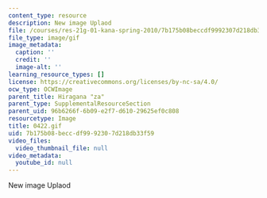 ```yaml
---
content_type: resource
description: New image Uplaod
file: /courses/res-21g-01-kana-spring-2010/7b175b08beccdf9992307d218db33f59_0422.gif
file_type: image/gif
image_metadata:
  caption: ''
  credit: ''
  image-alt: ''
learning_resource_types: []
license: https://creativecommons.org/licenses/by-nc-sa/4.0/
ocw_type: OCWImage
parent_title: Hiragana "za"
parent_type: SupplementalResourceSection
parent_uid: 96b6266f-6b09-e2f7-d610-29625ef0c808
resourcetype: Image
title: 0422.gif
uid: 7b175b08-becc-df99-9230-7d218db33f59
video_files:
  video_thumbnail_file: null
video_metadata:
  youtube_id: null
---
```

New image Uplaod